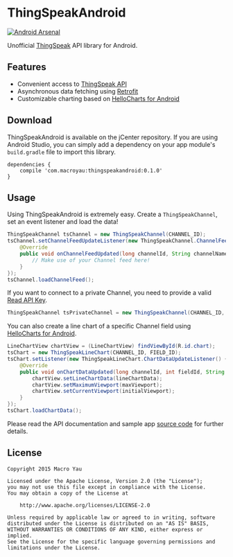 # ThingSpeakAndroid

[![Android Arsenal](https://img.shields.io/badge/Android%20Arsenal-ThingSpeakAndroid-brightgreen.svg?style=flat)](http://android-arsenal.com/details/1/1645)

Unofficial [ThingSpeak](https://thingspeak.com) API library for Android.

## Features

* Convenient access to [ThingSpeak API](http://community.thingspeak.com/documentation/api/)
* Asynchronous data fetching using [Retrofit](http://square.github.io/retrofit/)
* Customizable charting based on [HelloCharts for Android](https://github.com/lecho/hellocharts-android)

## Download

ThingSpeakAndroid is available on the jCenter repository. If you are using Android Studio, you can simply add a dependency on your app module's `build.gradle` file to import this library.

```Gradle
dependencies {
    compile 'com.macroyau:thingspeakandroid:0.1.0'
}
```

## Usage

Using ThingSpeakAndroid is extremely easy. Create a `ThingSpeakChannel`, set an event listener and load the data!

```java
ThingSpeakChannel tsChannel = new ThingSpeakChannel(CHANNEL_ID);
tsChannel.setChannelFeedUpdateListener(new ThingSpeakChannel.ChannelFeedUpdateListener() {
    @Override
    public void onChannelFeedUpdated(long channelId, String channelName, ChannelFeed channelFeed) {
        // Make use of your Channel feed here!
    }
});
tsChannel.loadChannelFeed();
```

If you want to connect to a private Channel, you need to provide a valid [Read API Key](https://thingspeak.com/docs/channels#api_keys).

```java
ThingSpeakChannel tsPrivateChannel = new ThingSpeakChannel(CHANNEL_ID, READ_API_KEY);
```

You can also create a line chart of a specific Channel field using [HelloCharts for Android](https://github.com/lecho/hellocharts-android).

```java
LineChartView chartView = (LineChartView) findViewById(R.id.chart);
tsChart = new ThingSpeakLineChart(CHANNEL_ID, FIELD_ID);
tsChart.setListener(new ThingSpeakLineChart.ChartDataUpdateListener() {
    @Override
    public void onChartDataUpdated(long channelId, int fieldId, String title, LineChartData lineChartData, Viewport maxViewport, Viewport initialViewport) {
        chartView.setLineChartData(lineChartData);
        chartView.setMaximumViewport(maxViewport);
        chartView.setCurrentViewport(initialViewport);
    }
});
tsChart.loadChartData();
```

Please read the API documentation and sample app [source code](https://github.com/MacroYau/ThingSpeakAndroid/blob/master/app/src/main/java/com/macroyau/thingspeakandroid/demo/DemoActivity.java) for further details.

## License

```
Copyright 2015 Macro Yau

Licensed under the Apache License, Version 2.0 (the "License");
you may not use this file except in compliance with the License.
You may obtain a copy of the License at

    http://www.apache.org/licenses/LICENSE-2.0

Unless required by applicable law or agreed to in writing, software
distributed under the License is distributed on an "AS IS" BASIS,
WITHOUT WARRANTIES OR CONDITIONS OF ANY KIND, either express or implied.
See the License for the specific language governing permissions and
limitations under the License.
```
